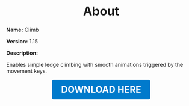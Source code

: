 <h1 style="text-align:center; font-size:2rem; font-weight:bold;">About</h1>

**Name:**
Climb

**Version:**
1.15

**Description:**

Enables simple ledge climbing with smooth animations triggered by the movement keys.




<p align="center"><a href="https://github.com/LiliaFramework/Modules/raw/refs/heads/gh-pages/climb.zip" style="display:inline-block;padding:12px 24px;font-size:1.5rem;font-weight:bold;text-decoration:none;color:#fff;background-color:var(--md-primary-fg-color,#007acc);border-radius:4px;">DOWNLOAD HERE</a></p>